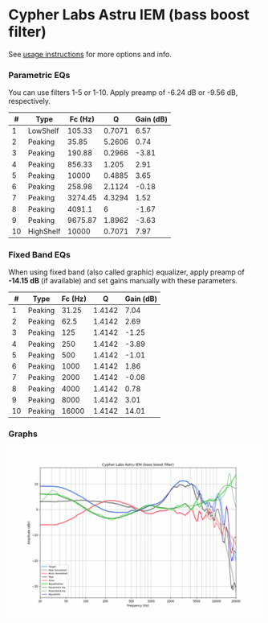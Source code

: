 # Cypher Labs Astru IEM (bass boost filter)
See [usage instructions](https://github.com/jaakkopasanen/AutoEq#usage) for more options and info.

### Parametric EQs
You can use filters 1-5 or 1-10. Apply preamp of -6.24 dB or -9.56 dB, respectively.

|   # | Type      |   Fc (Hz) |      Q |   Gain (dB) |
|-----|-----------|-----------|--------|-------------|
|   1 | LowShelf  |    105.33 | 0.7071 |        6.57 |
|   2 | Peaking   |     35.85 | 5.2606 |        0.74 |
|   3 | Peaking   |    190.88 | 0.2966 |       -3.81 |
|   4 | Peaking   |    856.33 | 1.205  |        2.91 |
|   5 | Peaking   |  10000    | 0.4885 |        3.65 |
|   6 | Peaking   |    258.98 | 2.1124 |       -0.18 |
|   7 | Peaking   |   3274.45 | 4.3294 |        1.52 |
|   8 | Peaking   |   4091.1  | 6      |       -1.67 |
|   9 | Peaking   |   9675.87 | 1.8962 |       -3.63 |
|  10 | HighShelf |  10000    | 0.7071 |        7.97 |

### Fixed Band EQs
When using fixed band (also called graphic) equalizer, apply preamp of **-14.15 dB** (if available) and set gains manually with these parameters.

|   # | Type    |   Fc (Hz) |      Q |   Gain (dB) |
|-----|---------|-----------|--------|-------------|
|   1 | Peaking |     31.25 | 1.4142 |        7.04 |
|   2 | Peaking |     62.5  | 1.4142 |        2.69 |
|   3 | Peaking |    125    | 1.4142 |       -1.25 |
|   4 | Peaking |    250    | 1.4142 |       -3.89 |
|   5 | Peaking |    500    | 1.4142 |       -1.01 |
|   6 | Peaking |   1000    | 1.4142 |        1.86 |
|   7 | Peaking |   2000    | 1.4142 |       -0.08 |
|   8 | Peaking |   4000    | 1.4142 |        0.78 |
|   9 | Peaking |   8000    | 1.4142 |        3.01 |
|  10 | Peaking |  16000    | 1.4142 |       14.01 |

### Graphs
![](./Cypher%20Labs%20Astru%20IEM%20(bass%20boost%20filter).png)
